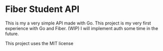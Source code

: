 # Fiber Student API

This is my a very simple API made with Go. This project is my very first experience with Go and Fiber. (WIP)
I will implement auth some time in the future.

This project uses the MIT license
